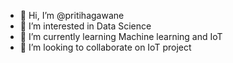 - 👋 Hi, I’m @pritihagawane
- 👀 I’m interested in Data Science
- 🌱 I’m currently learning Machine learning and IoT
- 💞️ I’m looking to collaborate on IoT project


<!---
pritihagawane/pritihagawane is a ✨ special ✨ repository because its `README.md` (this file) appears on your GitHub profile.
You can click the Preview link to take a look at your changes.
--->

